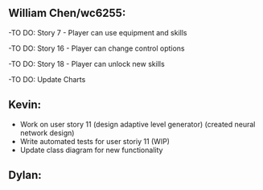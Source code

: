 ## William Chen/wc6255:
  -TO DO: Story 7 - Player can use equipment and skills
  
  -TO DO: Story 16 - Player can change control options
  
  -TO DO: Story 18 - Player can unlock new skills
  
  -TO DO: Update Charts
  
## Kevin:
- Work on user story 11 (design adaptive level generator) (created neural network design)
- Write automated tests for user storiy 11 (WIP)
- Update class diagram for new functionality
## Dylan:
